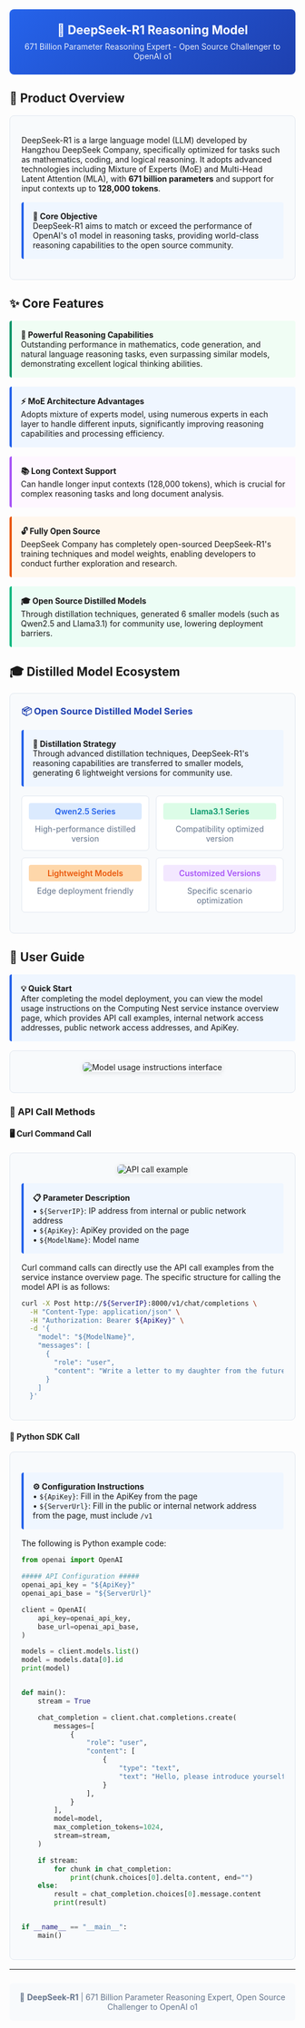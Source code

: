 <div style="background: linear-gradient(135deg, #2563eb, #1e40af); padding: 24px; border-radius: 8px; color: white; text-align: center; margin-bottom: 24px;">
  <h2 style="margin: 0; color: white;">🧠 DeepSeek-R1 Reasoning Model</h2>
  <p style="margin: 8px 0 0 0; opacity: 0.9;">671 Billion Parameter Reasoning Expert - Open Source Challenger to OpenAI o1</p>
</div>

## 🎯 Product Overview

<div style="background: #f8fafc; border: 1px solid #e2e8f0; border-radius: 8px; padding: 20px; margin: 16px 0;">

DeepSeek-R1 is a large language model (LLM) developed by Hangzhou DeepSeek Company, specifically optimized for tasks such as mathematics, coding, and logical reasoning. It adopts advanced technologies including Mixture of Experts (MoE) and Multi-Head Latent Attention (MLA), with **671 billion parameters** and support for input contexts up to **128,000 tokens**.

<div style="background: #eff6ff; border-left: 4px solid #2563eb; padding: 16px; margin: 16px 0; border-radius: 4px;">
  <strong>🎯 Core Objective</strong><br>
  DeepSeek-R1 aims to match or exceed the performance of OpenAI's o1 model in reasoning tasks, providing world-class reasoning capabilities to the open source community.
</div>

</div>

## ✨ Core Features

<div style="display: grid; grid-template-columns: repeat(auto-fit, minmax(300px, 1fr)); gap: 16px; margin: 16px 0;">

<div style="background: #f0fdf4; border-left: 4px solid #059669; padding: 16px; border-radius: 4px;">
  <strong>🚀 Powerful Reasoning Capabilities</strong><br>
  Outstanding performance in mathematics, code generation, and natural language reasoning tasks, even surpassing similar models, demonstrating excellent logical thinking abilities.
</div>

<div style="background: #eff6ff; border-left: 4px solid #2563eb; padding: 16px; border-radius: 4px;">
  <strong>⚡ MoE Architecture Advantages</strong><br>
  Adopts mixture of experts model, using numerous experts in each layer to handle different inputs, significantly improving reasoning capabilities and processing efficiency.
</div>

<div style="background: #fef7ff; border-left: 4px solid #a855f7; padding: 16px; border-radius: 4px;">
  <strong>📚 Long Context Support</strong><br>
  Can handle longer input contexts (128,000 tokens), which is crucial for complex reasoning tasks and long document analysis.
</div>

<div style="background: #fff7ed; border-left: 4px solid #ea580c; padding: 16px; border-radius: 4px;">
  <strong>🔓 Fully Open Source</strong><br>
  DeepSeek Company has completely open-sourced DeepSeek-R1's training techniques and model weights, enabling developers to conduct further exploration and research.
</div>

<div style="background: #ecfdf5; border-left: 4px solid #10b981; padding: 16px; border-radius: 4px;">
  <strong>🎓 Open Source Distilled Models</strong><br>
  Through distillation techniques, generated 6 smaller models (such as Qwen2.5 and Llama3.1) for community use, lowering deployment barriers.
</div>

</div>

## 🎓 Distilled Model Ecosystem

<div style="background: #f8fafc; border: 1px solid #e2e8f0; border-radius: 8px; padding: 20px; margin: 16px 0;">

<h3 style="margin-top: 0; color: #1e40af;">📦 Open Source Distilled Model Series</h3>

<div style="background: #eff6ff; border-left: 4px solid #2563eb; padding: 16px; margin: 16px 0; border-radius: 4px;">
  <strong>🎯 Distillation Strategy</strong><br>
  Through advanced distillation techniques, DeepSeek-R1's reasoning capabilities are transferred to smaller models, generating 6 lightweight versions for community use.
</div>

<div style="display: grid; grid-template-columns: repeat(auto-fit, minmax(200px, 1fr)); gap: 12px; margin: 16px 0;">

<div style="background: white; padding: 12px; border-radius: 6px; border: 1px solid #e2e8f0; text-align: center;">
  <div style="background: #dbeafe; color: #2563eb; padding: 6px 12px; border-radius: 4px; font-weight: 600; margin-bottom: 8px;">Qwen2.5 Series</div>
  <div style="color: #64748b; font-size: 14px;">High-performance distilled version</div>
</div>

<div style="background: white; padding: 12px; border-radius: 6px; border: 1px solid #e2e8f0; text-align: center;">
  <div style="background: #dcfce7; color: #059669; padding: 6px 12px; border-radius: 4px; font-weight: 600; margin-bottom: 8px;">Llama3.1 Series</div>
  <div style="color: #64748b; font-size: 14px;">Compatibility optimized version</div>
</div>

<div style="background: white; padding: 12px; border-radius: 6px; border: 1px solid #e2e8f0; text-align: center;">
  <div style="background: #fed7aa; color: #ea580c; padding: 6px 12px; border-radius: 4px; font-weight: 600; margin-bottom: 8px;">Lightweight Models</div>
  <div style="color: #64748b; font-size: 14px;">Edge deployment friendly</div>
</div>

<div style="background: white; padding: 12px; border-radius: 6px; border: 1px solid #e2e8f0; text-align: center;">
  <div style="background: #f3e8ff; color: #a855f7; padding: 6px 12px; border-radius: 4px; font-weight: 600; margin-bottom: 8px;">Customized Versions</div>
  <div style="color: #64748b; font-size: 14px;">Specific scenario optimization</div>
</div>

</div>

</div>

## 📖 User Guide

<div style="background: #eff6ff; border-left: 4px solid #2563eb; padding: 16px; margin: 16px 0; border-radius: 4px;">
  <strong>💡 Quick Start</strong><br>
  After completing the model deployment, you can view the model usage instructions on the Computing Nest service instance overview page, which provides API call examples, internal network access addresses, public network access addresses, and ApiKey.
</div>

<div style="background: #f8fafc; border: 1px solid #e2e8f0; border-radius: 8px; padding: 20px; margin: 16px 0;">
  <div style="text-align: center; margin-bottom: 16px;">
    <img src="../image-en/img-llm-use-desc.png" alt="Model usage instructions interface" style="max-width: 100%; border-radius: 6px; box-shadow: 0 2px 8px rgba(0,0,0,0.1);">
  </div>
</div>

### 🔌 API Call Methods

#### 🖥️ Curl Command Call

<div style="background: #f8fafc; border: 1px solid #e2e8f0; border-radius: 8px; padding: 20px; margin: 16px 0;">

<div style="text-align: center; margin-bottom: 16px;">
  <img src="../image-en/img-api-call.png" alt="API call example" style="max-width: 100%; border-radius: 6px; box-shadow: 0 2px 8px rgba(0,0,0,0.1);">
</div>

<div style="background: #eff6ff; border-left: 4px solid #2563eb; padding: 16px; margin: 16px 0; border-radius: 4px;">
  <strong>📋 Parameter Description</strong><br>
  • <code>${ServerIP}</code>: IP address from internal or public network address<br>
  • <code>${ApiKey}</code>: ApiKey provided on the page<br>
  • <code>${ModelName}</code>: Model name
</div>

Curl command calls can directly use the API call examples from the service instance overview page. The specific structure for calling the model API is as follows:

```bash
curl -X Post http://${ServerIP}:8000/v1/chat/completions \
  -H "Content-Type: application/json" \
  -H "Authorization: Bearer ${ApiKey}" \
  -d '{
    "model": "${ModelName}",
    "messages": [
      {
        "role": "user",
        "content": "Write a letter to my daughter from the future year 2035, telling her to study technology well, become the master of technology, and promote technological and economic development; she is currently in 3rd grade"
      }
    ]
  }'
```

</div>

#### 🐍 Python SDK Call

<div style="background: #f8fafc; border: 1px solid #e2e8f0; border-radius: 8px; padding: 20px; margin: 16px 0;">

<div style="background: #eff6ff; border-left: 4px solid #2563eb; padding: 16px; margin: 16px 0; border-radius: 4px;">
  <strong>⚙️ Configuration Instructions</strong><br>
  • <code>${ApiKey}</code>: Fill in the ApiKey from the page<br>
  • <code>${ServerUrl}</code>: Fill in the public or internal network address from the page, must include <code>/v1</code>
</div>

The following is Python example code:

```python
from openai import OpenAI

##### API Configuration #####
openai_api_key = "${ApiKey}"
openai_api_base = "${ServerUrl}"

client = OpenAI(
    api_key=openai_api_key,
    base_url=openai_api_base,
)

models = client.models.list()
model = models.data[0].id
print(model)


def main():
    stream = True

    chat_completion = client.chat.completions.create(
        messages=[
            {
                "role": "user",
                "content": [
                    {
                        "type": "text",
                        "text": "Hello, please introduce yourself in as much detail as possible.",
                    }
                ],
            }
        ],
        model=model,
        max_completion_tokens=1024,
        stream=stream,
    )

    if stream:
        for chunk in chat_completion:
            print(chunk.choices[0].delta.content, end="")
    else:
        result = chat_completion.choices[0].message.content
        print(result)


if __name__ == "__main__":
    main()
```

</div>

---

<div style="text-align: center; padding: 16px; background: #f8fafc; border-radius: 6px; margin-top: 24px;">
  <p style="margin: 0; color: #64748b; font-size: 14px;">
    🧠 <strong>DeepSeek-R1</strong> | 671 Billion Parameter Reasoning Expert, Open Source Challenger to OpenAI o1
  </p>
</div>